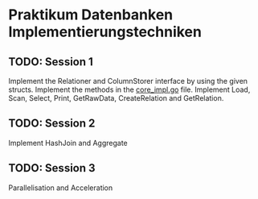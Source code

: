 # Praktikum Datenbanken Implementierungstechniken

## TODO: Session 1
Implement the Relationer and ColumnStorer interface by using the given structs. Implement the methods in the [core_impl.go](/DB_Impl/go-column-store/core/core_impl.go) file.  Implement Load, Scan, Select, Print, GetRawData, CreateRelation and GetRelation.

## TODO: Session 2 
Implement HashJoin and Aggregate

## TODO: Session 3 
Parallelisation and Acceleration